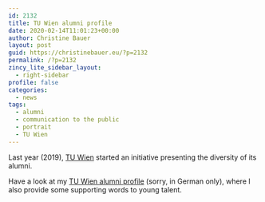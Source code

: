 ```yaml
---
id: 2132
title: TU Wien alumni profile
date: 2020-02-14T11:01:23+00:00
author: Christine Bauer
layout: post
guid: https://christinebauer.eu/?p=2132
permalink: /?p=2132
zincy_lite_sidebar_layout:
  - right-sidebar
profile: false
categories:
  - news
tags:
  - alumni
  - communication to the public
  - portrait
  - TU Wien
---
```

Last year (2019), [TU Wien](https://www.tuwien.at)</a> started an initiative presenting the diversity of its alumni.

Have a look at my [TU Wien alumni profile](https://www.tualumni.at/2019/11/mag-di-dr-christine-bauer/) (sorry, in German only), where I also provide some supporting words to young talent.